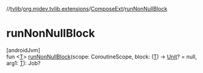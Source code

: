 //[tvlib](../../../index.md)/[org.mjdev.tvlib.extensions](../index.md)/[ComposeExt](index.md)/[runNonNullBlock](run-non-null-block.md)

# runNonNullBlock

[androidJvm]\
fun &lt;[T](run-non-null-block.md)&gt; [runNonNullBlock](run-non-null-block.md)(scope: CoroutineScope, block: ([T](run-non-null-block.md)) -&gt; [Unit](https://kotlinlang.org/api/latest/jvm/stdlib/kotlin/-unit/index.html)? = null, arg1: [T](run-non-null-block.md)): Job?

